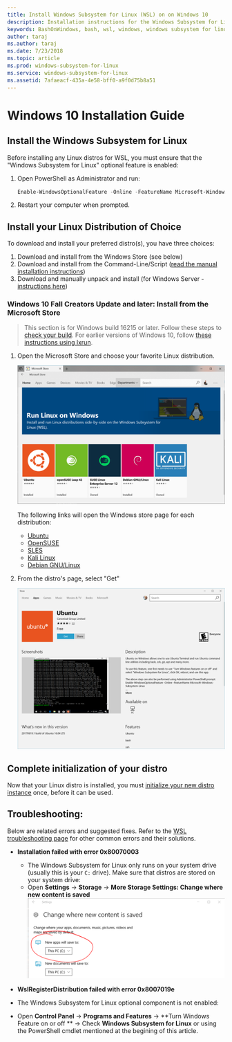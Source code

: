 ```yaml
---
title: Install Windows Subsystem for Linux (WSL) on on Windows 10
description: Installation instructions for the Windows Subsystem for Linux on Windows 10.
keywords: BashOnWindows, bash, wsl, windows, windows subsystem for linux, windowssubsystem, ubuntu, debian, suse, windows 10, install
author: taraj
ms.author: taraj
ms.date: 7/23/2018
ms.topic: article
ms.prod: windows-subsystem-for-linux
ms.service: windows-subsystem-for-linux
ms.assetid: 7afaeacf-435a-4e58-bff0-a9f0d75b8a51
---
```


# Windows 10 Installation Guide

## Install the Windows Subsystem for Linux

Before installing any Linux distros for WSL, you must ensure that the "Windows Subsystem for Linux" optional feature is enabled:

1. Open PowerShell as Administrator and run:
    ``` PowerShell
    Enable-WindowsOptionalFeature -Online -FeatureName Microsoft-Windows-Subsystem-Linux
    ```

2. Restart your computer when prompted.

## Install your Linux Distribution of Choice
To download and install your preferred distro(s), you have three choices:
1. Download and install from the Windows Store (see below)
1. Download and install from the Command-Line/Script ([read the manual installation instructions](install-manual.md))
1. Download and manually unpack and install (for Windows Server - [instructions here](install-on-server.md))

### Windows 10 Fall Creators Update and later: Install from the Microsoft Store

> This section is for Windows build 16215 or later.  Follow these steps to [check your build](troubleshooting.md#check-your-build-number).  For earlier versions of Windows 10, follow [these instructions using lxrun](install-win10.md#for-anniversary-update-and-creators-update-install-using-lxrun).

1. Open the Microsoft Store and choose your favorite Linux distribution.

    ![View of Linux distros in the Windows store](media/store.png)

    The following links will open the Windows store page for each distribution:

    * [Ubuntu](https://www.microsoft.com/store/p/ubuntu/9nblggh4msv6)
    * [OpenSUSE](https://www.microsoft.com/store/apps/9njvjts82tjx)
    * [SLES](https://www.microsoft.com/store/apps/9p32mwbh6cns)
    * [Kali Linux](https://www.microsoft.com/store/apps/9PKR34TNCV07)
    * [Debian GNU/Linux](https://www.microsoft.com/store/apps/9MSVKQC78PK6)

1. From the distro's page, select "Get"

    ![View of Linux distros in the Windows store](media/UbuntuStore.png)

## Complete initialization of your distro
Now that your Linux distro is installed, you must [initialize your new distro instance](initialize-distro.md) once, before it can be used.

## Troubleshooting: 

Below are related errors and suggested fixes. Refer to the [WSL troubleshooting page](troubleshooting.md) for other common errors and their solutions.

* **Installation failed with error 0x80070003**
    * The Windows Subsystem for Linux only runs on your system drive (usually this is your `C:` drive). Make sure that distros are stored on your system drive:  
    * Open **Settings** -> **Storage** -> **More Storage Settings: Change where new content is saved**
    ![Picture of system settings to install apps on C: drive](media/AppStorage.png)
    
    
 * **WslRegisterDistribution failed with error 0x8007019e**   
  * The Windows Subsystem for Linux optional component is not enabled: 
   * Open **Control Panel** -> **Programs and Features** -> **Turn Windows Feature on or off ** -> Check **Windows Subsystem for Linux** or using the PowerShell cmdlet mentioned at the begining of this article.

